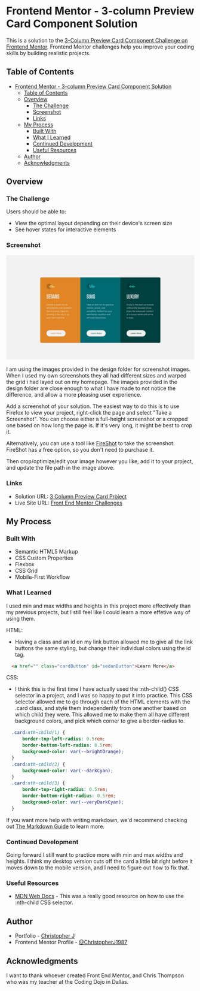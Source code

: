 # Frontend Mentor - 3-column Preview Card Component Solution

This is a solution to the [3-Column Preview Card Component Challenge on Frontend Mentor](https://www.frontendmentor.io/challenges/3column-preview-card-component-pH92eAR2-). Frontend Mentor challenges help you improve your coding skills by building realistic projects. 

## Table of Contents

- [Frontend Mentor - 3-column Preview Card Component Solution](#frontend-mentor---3-column-preview-card-component-solution)
  - [Table of Contents](#table-of-contents)
  - [Overview](#overview)
    - [The Challenge](#the-challenge)
    - [Screenshot](#screenshot)
    - [Links](#links)
  - [My Process](#my-process)
    - [Built With](#built-with)
    - [What I Learned](#what-i-learned)
    - [Continued Development](#continued-development)
    - [Useful Resources](#useful-resources)
  - [Author](#author)
  - [Acknowledgments](#acknowledgments)

## Overview

### The Challenge

Users should be able to:

- View the optimal layout depending on their device's screen size
- See hover states for interactive elements

### Screenshot

![](./design/desktop-design.jpg)

I am using the images provided in the design folder for screenshot images. When I used my own screenshots they all had different sizes and warped the grid i had layed out on my homepage. The images provided in the design folder are close enough to what I have made to not notice the difference, and allow a more pleasing user experience.

Add a screenshot of your solution. The easiest way to do this is to use Firefox to view your project, right-click the page and select "Take a Screenshot". You can choose either a full-height screenshot or a cropped one based on how long the page is. If it's very long, it might be best to crop it.

Alternatively, you can use a tool like [FireShot](https://getfireshot.com/) to take the screenshot. FireShot has a free option, so you don't need to purchase it. 

Then crop/optimize/edit your image however you like, add it to your project, and update the file path in the image above.

### Links

- Solution URL: [3 Column Preview Card Project](https://transcendent-kitsune-6a71ee.netlify.app/3%20column%20preview%20card%20component/)
- Live Site URL: [Front End Mentor Challenges](https://transcendent-kitsune-6a71ee.netlify.app/)

## My Process

### Built With

- Semantic HTML5 Markup
- CSS Custom Properties
- Flexbox
- CSS Grid
- Mobile-First Workflow

### What I Learned

I used min and max widths and heights in this project more effectively than my previous projects, but I still feel like I could learn a more effetive way of using them. 

HTML:
- Having a class and an id on my link button allowed me to give all the link buttons the same styling, but change their individual colors using the id tag.
```html
  <a href="" class="cardButton" id="sedanButton">Learn More</a>
```

CSS:
- I think this is the first time I have actually used the :nth-child() CSS selector in a project, and I was so happy to put it into practice. This CSS selector allowed me to go through each of the HTML elements with the .card class, and style them independently from one another based on which child they were. This allowed me to make them all have different background colors, and pick which corner to give a border-radius to.
```css
  .card:nth-child(1) {
      border-top-left-radius: 0.5rem;
      border-bottom-left-radius: 0.5rem;
      background-color: var(--brightOrange);
  }
  .card:nth-child(2) {
      background-color: var(--darkCyan);
  }
  .card:nth-child(3) {
      border-top-right-radius: 0.5rem;
      border-bottom-right-radius: 0.5rem;
      background-color: var(--veryDarkCyan);
  }
```

If you want more help with writing markdown, we'd recommend checking out [The Markdown Guide](https://www.markdownguide.org/) to learn more.

### Continued Development

Going forward I still want to practice more with min and max widths and heights. I think my desktop version cuts off the card a little bit right before it moves down to the mobile version, and I need to figure out how to fix that.

### Useful Resources

- [MDN Web Docs](https://developer.mozilla.org/en-US/docs/Web/CSS/:nth-child) - This was a really good resource on how to use the :nth-child CSS selector.

## Author

- Portfolio - [Christopher J](https://clever-sunburst-739be9.netlify.app/)
- Frontend Mentor Profile - [@ChristopherJ1987](https://www.frontendmentor.io/profile/ChristopherJ1987)

## Acknowledgments

I want to thank whoever created Front End Mentor, and Chris Thompson who was my teacher at the Coding Dojo in Dallas.